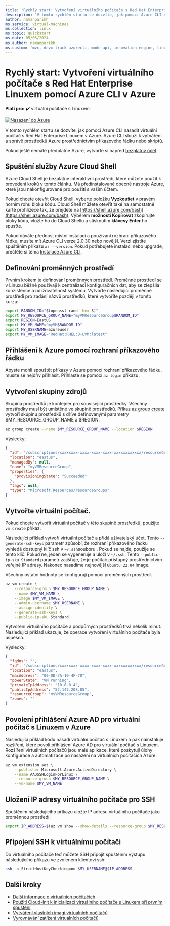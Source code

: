 ```yaml
---
title: 'Rychlý start: Vytvoření virtuálního počítače s Red Hat Enterprise Linuxem pomocí Azure CLI'
description: 'V tomto rychlém startu se dozvíte, jak pomocí Azure CLI vytvořit virtuální počítač s Red Hat Enterprise Linuxem.'
author: namanparikh
ms.service: virtual-machines
ms.collection: linux
ms.topic: quickstart
ms.date: 05/03/2024
ms.author: namanparikh
ms.custom: 'mvc, devx-track-azurecli, mode-api, innovation-engine, linux-related-content'
---
```


# Rychlý start: Vytvoření virtuálního počítače s Red Hat Enterprise Linuxem pomocí Azure CLI v Azure

**Platí pro:** :heavy_check_mark: virtuální počítače s Linuxem

[![Nasazení do Azure](https://aka.ms/deploytoazurebutton)](https://go.microsoft.com/fwlink/?linkid=2262692)

V tomto rychlém startu se dozvíte, jak pomocí Azure CLI nasadit virtuální počítač s Red Hat Enterprise Linuxem v Azure. Azure CLI slouží k vytváření a správě prostředků Azure prostřednictvím příkazového řádku nebo skriptů.

Pokud ještě nemáte předplatné Azure, vytvořte si napřed [bezplatný účet](https://azure.microsoft.com/free/?WT.mc_id=A261C142F).

## Spuštění služby Azure Cloud Shell

Azure Cloud Shell je bezplatné interaktivní prostředí, které můžete použít k provedení kroků v tomto článku. Má předinstalované obecné nástroje Azure, které jsou nakonfigurované pro použití s vaším účtem. 

Pokud chcete otevřít Cloud Shell, vyberte položku **Vyzkoušet** v pravém horním rohu bloku kódu. Cloud Shell můžete otevřít také na samostatné kartě prohlížeče tak, že přejdete na [https://shell.azure.com/bash](https://shell.azure.com/bash). Výběrem **možnosti Kopírovat** zkopírujte bloky kódu, vložte ho do Cloud Shellu a stisknutím **klávesy Enter** ho spusťte.

Pokud dáváte přednost místní instalaci a používání rozhraní příkazového řádku, musíte mít Azure CLI verze 2.0.30 nebo novější. Verzi zjistíte spuštěním příkazu `az --version`. Pokud potřebujete instalaci nebo upgrade, přečtěte si téma [Instalace Azure CLI]( /cli/azure/install-azure-cli).

## Definování proměnných prostředí

Prvním krokem je definování proměnných prostředí. Proměnné prostředí se v Linuxu běžně používají k centralizaci konfiguračních dat, aby se zlepšila konzistence a udržovatelnost systému. Vytvořte následující proměnné prostředí pro zadání názvů prostředků, které vytvoříte později v tomto kurzu:

```bash
export RANDOM_ID="$(openssl rand -hex 3)"
export MY_RESOURCE_GROUP_NAME="myVMResourceGroup$RANDOM_ID"
export REGION=EastUS
export MY_VM_NAME="myVM$RANDOM_ID"
export MY_USERNAME=azureuser
export MY_VM_IMAGE="RedHat:RHEL:8-LVM:latest"
```

## Přihlášení k Azure pomocí rozhraní příkazového řádku

Abyste mohli spouštět příkazy v Azure pomocí rozhraní příkazového řádku, musíte se nejdřív přihlásit. Přihlaste se pomocí `az login` příkazu.

## Vytvoření skupiny zdrojů

Skupina prostředků je kontejner pro související prostředky. Všechny prostředky musí být umístěné ve skupině prostředků. Příkaz [az group create](/cli/azure/group) vytvoří skupinu prostředků s dříve definovanými parametry $MY_RESOURCE_GROUP_NAME a $REGION.

```bash
az group create --name $MY_RESOURCE_GROUP_NAME --location $REGION
```

Výsledky:

<!-- expected_similarity=0.3 -->
```json
{
  "id": "/subscriptions/xxxxxxxx-xxxx-xxxx-xxxx-xxxxxxxxxxxx/resourceGroups/myVMResourceGroup",
  "location": "eastus",
  "managedBy": null,
  "name": "myVMResourceGroup",
  "properties": {
    "provisioningState": "Succeeded"
  },
  "tags": null,
  "type": "Microsoft.Resources/resourceGroups"
}
```

## Vytvořte virtuální počítač.

Pokud chcete vytvořit virtuální počítač v této skupině prostředků, použijte `vm create` příkaz. 

Následující příklad vytvoří virtuální počítač a přidá uživatelský účet. Tento `--generate-ssh-keys` parametr způsobí, že rozhraní příkazového řádku vyhledá dostupný klíč ssh v `~/.ssh`souboru . Pokud se najde, použije se tento klíč. Pokud ne, jeden se vygeneruje a uloží v `~/.ssh`. Tento `--public-ip-sku Standard` parametr zajišťuje, že je počítač přístupný prostřednictvím veřejné IP adresy. Nakonec nasadíme nejnovější `Ubuntu 22.04` image.

Všechny ostatní hodnoty se konfigurují pomocí proměnných prostředí.

```bash
az vm create \
    --resource-group $MY_RESOURCE_GROUP_NAME \
    --name $MY_VM_NAME \
    --image $MY_VM_IMAGE \
    --admin-username $MY_USERNAME \
    --assign-identity \
    --generate-ssh-keys \
    --public-ip-sku Standard
```

Vytvoření virtuálního počítače a podpůrných prostředků trvá několik minut. Následující příklad ukazuje, že operace vytvoření virtuálního počítače byla úspěšná.

Výsledky:
<!-- expected_similarity=0.3 -->
```json
{
  "fqdns": "",
  "id": "/subscriptions/xxxxxxxx-xxxx-xxxx-xxxx-xxxxxxxxxxxx/resourceGroups/myVMResourceGroup/providers/Microsoft.Compute/virtualMachines/myVM",
  "location": "eastus",
  "macAddress": "00-0D-3A-10-4F-70",
  "powerState": "VM running",
  "privateIpAddress": "10.0.0.4",
  "publicIpAddress": "52.147.208.85",
  "resourceGroup": "myVMResourceGroup",
  "zones": ""
}
```

## Povolení přihlášení Azure AD pro virtuální počítač s Linuxem v Azure

Následující příklad kódu nasadí virtuální počítač s Linuxem a pak nainstaluje rozšíření, které povolí přihlášení Azure AD pro virtuální počítač s Linuxem. Rozšíření virtuálních počítačů jsou malé aplikace, které poskytují úlohy konfigurace a automatizace po nasazení na virtuálních počítačích Azure.

```bash
az vm extension set \
    --publisher Microsoft.Azure.ActiveDirectory \
    --name AADSSHLoginForLinux \
    --resource-group $MY_RESOURCE_GROUP_NAME \
    --vm-name $MY_VM_NAME
```

## Uložení IP adresy virtuálního počítače pro SSH

Spuštěním následujícího příkazu uložte IP adresu virtuálního počítače jako proměnnou prostředí:

```bash
export IP_ADDRESS=$(az vm show --show-details --resource-group $MY_RESOURCE_GROUP_NAME --name $MY_VM_NAME --query publicIps --output tsv)
```

## Připojení SSH k virtuálnímu počítači

<!--## Export the SSH configuration for use with SSH clients that support OpenSSH & SSH into the VM.
Log in to Azure Linux VMs with Azure AD supports exporting the OpenSSH certificate and configuration. That means you can use any SSH clients that support OpenSSH-based certificates to sign in through Azure AD. The following example exports the configuration for all IP addresses assigned to the VM:-->

<!--
```bash
yes | az ssh config --file ~/.ssh/config --name $MY_VM_NAME --resource-group $MY_RESOURCE_GROUP_NAME
```
-->

Do virtuálního počítače teď můžete SSH připojit spuštěním výstupu následujícího příkazu ve zvoleném klientovi ssh:

```bash
ssh -o StrictHostKeyChecking=no $MY_USERNAME@$IP_ADDRESS
```

## Další kroky

* [Další informace o virtuálních počítačích](../index.yml)
* [Použití Cloud-Init k inicializaci virtuálního počítače s Linuxem při prvním spuštění](tutorial-automate-vm-deployment.md)
* [Vytváření vlastních imagí virtuálních počítačů](tutorial-custom-images.md)
* [Vyrovnávání zatížení virtuálních počítačů](../../load-balancer/quickstart-load-balancer-standard-public-cli.md)
